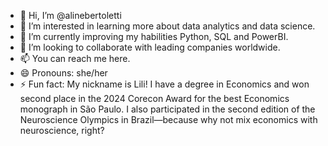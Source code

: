 - 👋 Hi, I’m @alinebertoletti
- 👀 I’m interested in learning more about data analytics and data science.
- 🌱 I’m currently improving my habilities Python, SQL and PowerBI.
- 💞️ I’m looking to collaborate with leading companies worldwide.
- 📫 You can reach me here.
- 😄 Pronouns: she/her
- ⚡ Fun fact: My nickname is Lili! I have a degree in Economics and won second place in the 2024 Corecon Award for the best Economics monograph in São Paulo. I also participated in the second edition of the Neuroscience Olympics in Brazil—because why not mix economics with neuroscience, right?
  
<!---
alinebertoletti/alinebertoletti is a ✨ special ✨ repository because its `README.md` (this file) appears on your GitHub profile.
You can click the Preview link to take a look at your changes.
--->
